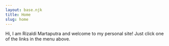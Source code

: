 ```yaml
---
layout: base.njk
title: Home
slug: home
---
```


Hi, I am Rizaldi Martaputra and welcome to my personal site! Just click one of the links in the menu above.

